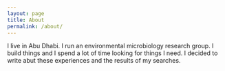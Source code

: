 ```yaml
---
layout: page
title: About
permalink: /about/
---
```

I live in Abu Dhabi. I run an environmental microbiology research group. I build things and I spend a lot of time looking for things I need. I decided to write abut these experiences and the results of my searches.

